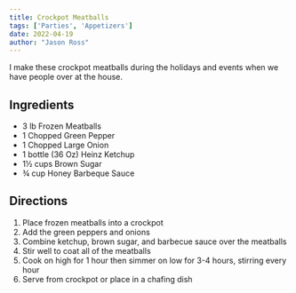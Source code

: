 ```yaml
---
title: Crockpot Meatballs
tags: ['Parties', 'Appetizers']
date: 2022-04-19
author: "Jason Ross"
---
```


I make these crockpot meatballs during the holidays and events when we have people over at the house.

## Ingredients

- 3 lb Frozen Meatballs
- 1 Chopped Green Pepper
- 1 Chopped Large Onion
- 1 bottle (36 Oz) Heinz Ketchup
- 1½ cups Brown Sugar
- ¾ cup Honey Barbeque Sauce

## Directions

1. Place frozen meatballs into a crockpot
2. Add the green peppers and onions
3. Combine ketchup, brown sugar, and barbecue sauce over the meatballs
4. Stir well to coat all of the meatballs
5. Cook on high for 1 hour then simmer on low for 3-4 hours, stirring every hour
6. Serve from crockpot or place in a chafing dish